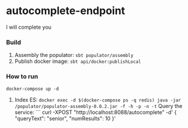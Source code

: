 # autocomplete-endpoint
I will complete you

### Build

1. Assembly the populator: `sbt populator/assembly`
2. Publish docker image: `sbt api/docker:publishLocal`

### How to run

`docker-compose up -d`
1. Index ES: `docker exec -d $(docker-compose ps -q redis) java -jar /populator/populator-assembly-0.0.2.jar -f -h -p -n -t`
Query the service: ```
curl -XPOST "http://localhost:8088/autocomplete" -d'
    {
    "queryText": "senior",
    "numResults": 10
    }'
```